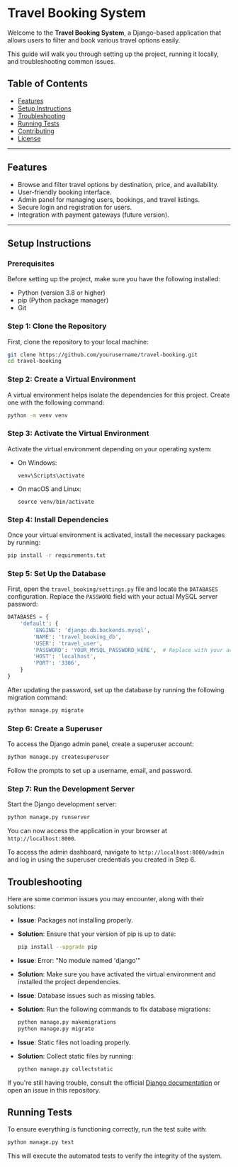 # Travel Booking System

Welcome to the **Travel Booking System**, a Django-based application that allows users to filter and book various travel options easily.

This guide will walk you through setting up the project, running it locally, and troubleshooting common issues.

## Table of Contents
- [Features](#features)
- [Setup Instructions](#setup-instructions)
- [Troubleshooting](#troubleshooting)
- [Running Tests](#running-tests)
- [Contributing](#contributing)
- [License](#license)

---

## Features
- Browse and filter travel options by destination, price, and availability.
- User-friendly booking interface.
- Admin panel for managing users, bookings, and travel listings.
- Secure login and registration for users.
- Integration with payment gateways (future version).

---

## Setup Instructions

### Prerequisites
Before setting up the project, make sure you have the following installed:
- Python (version 3.8 or higher)
- pip (Python package manager)
- Git

### Step 1: Clone the Repository
First, clone the repository to your local machine:

```bash
git clone https://github.com/yourusername/travel-booking.git 
cd travel-booking
```

### Step 2: Create a Virtual Environment
A virtual environment helps isolate the dependencies for this project. Create one with the following command:

```bash
python -m venv venv
```

### Step 3: Activate the Virtual Environment
Activate the virtual environment depending on your operating system:

- On Windows:
  ```
  venv\Scripts\activate
  ```
- On macOS and Linux:
  ```
  source venv/bin/activate
  ```

### Step 4: Install Dependencies
Once your virtual environment is activated, install the necessary packages by running:

```bash
pip install -r requirements.txt
```

### Step 5: Set Up the Database
First, open the `travel_booking/settings.py` file and locate the `DATABASES` configuration. Replace the `PASSWORD` field with your actual MySQL server password:

```python
DATABASES = {
    'default': {
        'ENGINE': 'django.db.backends.mysql',
        'NAME': 'travel_booking_db',
        'USER': 'travel_user',
        'PASSWORD': 'YOUR_MYSQL_PASSWORD_HERE',  # Replace with your actual MySQL password
        'HOST': 'localhost',
        'PORT': '3306',
    }
}
```

After updating the password, set up the database by running the following migration command:
```bash
python manage.py migrate
```

### Step 6: Create a Superuser
To access the Django admin panel, create a superuser account:
```bash
python manage.py createsuperuser
```
Follow the prompts to set up a username, email, and password.

### Step 7: Run the Development Server
Start the Django development server:

```bash
python manage.py runserver
```
You can now access the application in your browser at `http://localhost:8000`.

To access the admin dashboard, navigate to `http://localhost:8000/admin` and log in using the superuser credentials you created in Step 6.

## Troubleshooting

Here are some common issues you may encounter, along with their solutions:

- **Issue**: Packages not installing properly.

 - **Solution**: Ensure that your version of pip is up to date:
    ```bash
    pip install --upgrade pip
    ```

- **Issue**: Error: "No module named 'django'"

 - **Solution**: Make sure you have activated the virtual environment and installed the project dependencies.

- **Issue**: Database issues such as missing tables.

 - **Solution**: Run the following commands to fix database migrations:
    ```bash
    python manage.py makemigrations
    python manage.py migrate
    ```

- **Issue**: Static files not loading properly.

 - **Solution**: Collect static files by running:
    ```bash
    python manage.py collectstatic
    ```

If you're still having trouble, consult the official [Django documentation](https://docs.djangoproject.com/en/5.1/) or open an issue in this repository.

## Running Tests

To ensure everything is functioning correctly, run the test suite with:
```bash
python manage.py test
```
This will execute the automated tests to verify the integrity of the system.